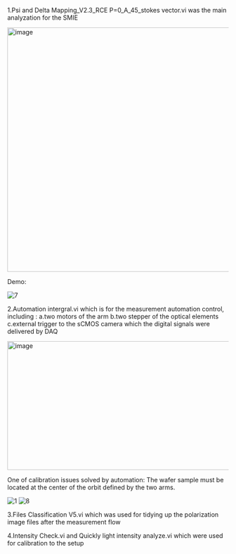 1.Psi and Delta Mapping_V2.3_RCE P=0_A_45_stokes vector.vi was the main analyzation for the SMIE                                                

<img width="590" height="556" alt="image" src="https://github.com/user-attachments/assets/d70291ba-1557-4a15-81e5-9278bbc3f3c9" />

Demo:

![7](https://github.com/user-attachments/assets/25ac637c-f647-4990-af25-2257574e7a8e)


2.Automation intergral.vi which is for the measurement automation control, including :
 a.two motors of the arm 
 b.two stepper of the optical elements 
 c.external trigger to the sCMOS camera which the digital signals were delivered by DAQ
 
<img width="670" height="293" alt="image" src="https://github.com/user-attachments/assets/40b90bc4-05c4-40ab-8504-b422f16eff61" />

One of calibration issues solved by automation: The wafer sample must be located at the center of the orbit defined by the two arms.

![1](https://github.com/user-attachments/assets/8d3c1e21-9ece-453e-a51d-84a7767b7e0b)     ![8](https://github.com/user-attachments/assets/ebc7ca49-cccb-4f1d-9c89-fedb2567dcaf)





3.Files Classification V5.vi which was used for tidying up the polarization image files after the measurement flow


4.Intensity Check.vi and Quickly light intensity analyze.vi which were used for calibration to the setup
